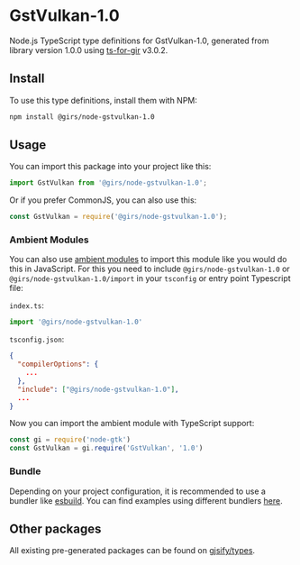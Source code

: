
# GstVulkan-1.0

Node.js TypeScript type definitions for GstVulkan-1.0, generated from library version 1.0.0 using [ts-for-gir](https://github.com/gjsify/ts-for-gir) v3.0.2.


## Install

To use this type definitions, install them with NPM:
```bash
npm install @girs/node-gstvulkan-1.0
```

## Usage

You can import this package into your project like this:
```ts
import GstVulkan from '@girs/node-gstvulkan-1.0';
```

Or if you prefer CommonJS, you can also use this:
```ts
const GstVulkan = require('@girs/node-gstvulkan-1.0');
```

### Ambient Modules

You can also use [ambient modules](https://github.com/gjsify/ts-for-gir/tree/main/packages/cli#ambient-modules) to import this module like you would do this in JavaScript.
For this you need to include `@girs/node-gstvulkan-1.0` or `@girs/node-gstvulkan-1.0/import` in your `tsconfig` or entry point Typescript file:

`index.ts`:
```ts
import '@girs/node-gstvulkan-1.0'
```

`tsconfig.json`:
```json
{
  "compilerOptions": {
    ...
  },
  "include": ["@girs/node-gstvulkan-1.0"],
  ...
}
```

Now you can import the ambient module with TypeScript support: 

```ts
const gi = require('node-gtk')
const GstVulkan = gi.require('GstVulkan', '1.0')
```


### Bundle

Depending on your project configuration, it is recommended to use a bundler like [esbuild](https://esbuild.github.io/). You can find examples using different bundlers [here](https://github.com/gjsify/ts-for-gir/tree/main/examples).

## Other packages

All existing pre-generated packages can be found on [gjsify/types](https://github.com/gjsify/types).

